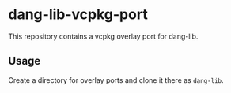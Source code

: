 # dang-lib-vcpkg-port

This repository contains a vcpkg overlay port for dang-lib.

## Usage

Create a directory for overlay ports and clone it there as `dang-lib`.
